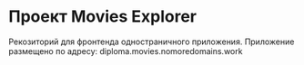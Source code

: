 # Проект Movies Explorer

Рекозиторий для фронтенда одностраничного приложения.
Приложение размещено по адресу: diploma.movies.nomoredomains.work